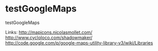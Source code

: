 testGoogleMaps
==============

testGoogleMaps

Links:
http://mapicons.nicolasmollet.com/
http://www.cycloloco.com/shadowmaker/
http://code.google.com/p/google-maps-utility-library-v3/wiki/Libraries
